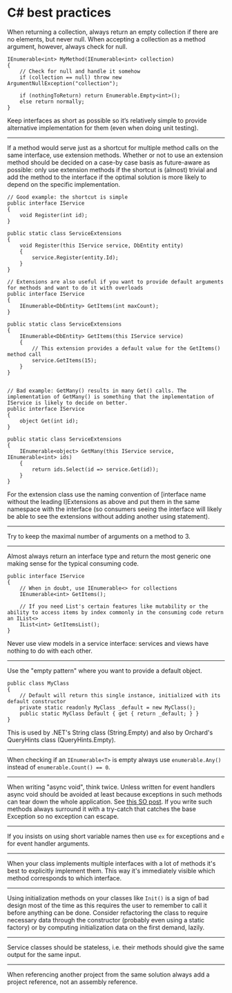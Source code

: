 # C\# best practices



When returning a collection, always return an empty collection if there are no elements, but never null. When accepting a collection as a method argument, however, always check for null.

	IEnumerable<int> MyMethod(IEnumerable<int> collection)
	{
	    // Check for null and handle it somehow
	    if (collection == null) throw new ArgumentNullException("collection");
	
	    if (nothingToReturn) return Enumerable.Empty<int>();
	    else return normally;
	}

Keep interfaces as short as possible so it’s relatively simple to provide alternative implementation for them (even when doing unit testing).

----------

If a method would serve just as a shortcut for multiple method calls on the same interface, use extension methods. Whether or not to use an extension method should be decided on a case-by case basis as future-aware as possible: only use extension methods if the shortcut is (almost) trivial and add the method to the interface if the optimal solution is more likely to depend on the specific implementation.

	// Good example: the shortcut is simple
	public interface IService
	{
	    void Register(int id);
	}
	
	public static class ServiceExtensions
	{
	    void Register(this IService service, DbEntity entity)
	    {
	        service.Register(entity.Id);
	    }
	}

	// Extensions are also useful if you want to provide default arguments for methods and want to do it with overloads
	public interface IService
    {
        IEnumerable<DbEntity> GetItems(int maxCount);
    }

    public static class ServiceExtensions
    {
        IEnumerable<DbEntity> GetItems(this IService service)
        {
			// This extension provides a default value for the GetItems() method call
            service.GetItems(15);
        }
    }


	// Bad example: GetMany() results in many Get() calls. The implementation of GetMany() is something that the implementation of IService is likely to decide on better.
    public interface IService
    {
        object Get(int id);
    }

    public static class ServiceExtensions
    {
        IEnumerable<object> GetMany(this IService service, IEnumerable<int> ids)
        {
            return ids.Select(id => service.Get(id));
        }
    }

For the extension class use the naming convention of [interface name without the leading I]Extensions as above and put them in the same namespace with the interface (so consumers seeing the interface will likely be able to see the extensions without adding another using statement).

----------

Try to keep the maximal number of arguments on a method to 3.

----------
Almost always return an interface type and return the most generic one making sense for the typical consuming code.

    public interface IService
    {
        // When in doubt, use IEnumerable<> for collections
        IEnumerable<int> GetItems();

        // If you need List's certain features like mutability or the ability to access items by index commonly in the consuming code return an IList<>
        IList<int> GetItemsList();
    }

Never use view models in a service interface: services and views have nothing to do with each other.

----------

Use the "empty pattern" where you want to provide a default object.

    public class MyClass
    {
        // Default will return this single instance, initialized with its default constructor
        private static readonly MyClass _default = new MyClass();
        public static MyClass Default { get { return _default; } }
    }

This is used by .NET's String class (String.Empty) and also by Orchard's QueryHints class (QueryHints.Empty).

----------

When checking if an `IEnumerable<T>` is empty always use `enumerable.Any()` instead of `enumerable.Count() == 0`.

----------

When writing "async void", think twice. Unless written for event handlers async void should be avoided at least because exceptions in such methods can tear down the whole application. See [this SO post](http://stackoverflow.com/a/12144426/220230). If you write such methods always surround it with a try-catch that catches the base Exception so no exception can escape.

----------

If you insists on using short variable names then use `ex` for exceptions and `e` for event handler arguments.

----------

When your class implements multiple interfaces with a lot of methods it's best to explicitly implement them. This way it's immediately visible which method corresponds to which interface.

----------

Using initialization methods on your classes like `Init()` is a sign of bad design most of the time as this requires the user to remember to call it before anything can be done. Consider refactoring the class to require necessary data through the constructor (probably even using a static factory) or by computing initialization data on the first demand, lazily.

----------

Service classes should be stateless, i.e. their methods should give the same output for the same input.

----------

When referencing another project from the same solution always add a project reference, not an assembly reference.